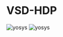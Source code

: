 # VSD-HDP
![yosys](https://github.com/Rohitkadam31/VSD-HDP/assets/148602919/d2fbdde8-e056-4075-813e-f436390c202c)
![yosys](https://github.com/Rohitkadam31/VSD-HDP/assets/148602919/f679e655-c15f-420b-b191-ca55ab8a6d86)


